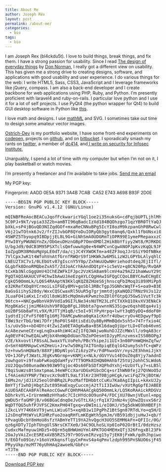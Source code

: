 ```yaml
---
title: About Me
author: Joseph Rex
layout: post
permalink: /about-me/
categories:
  - bio
tags:
  - bio
---
```

I am Joseph Rex (bl4ckdu5t). I love to build things, break things, and fix them. I have a strong passion for usability. Since I read <a href="http://www.amazon.com/Design-Everyday-Things-Donald-Norman/dp/0465067107" target="_blank">The design of everyday things</a> by <a href="https://twitter.com/jnd1er" target="_blank">Don Norman</a>, I really got a different view on usability. This has given me a strong drive to creating designs, software, and applications with good usability and user experience. I do various things for the web: I write HTML5, Sass, CSS3, JavaScript and I leverage frameworks like jQuery, compass. I am also a back-end developer and I create backbone for web applications using PHP, Ruby, and Python. I&#8217;m presently proficient with laravel4 and ruby-on-rails. I particular love python and I use it for a lot of self projects. I use PyQt4 (the python wrapper for Qt4) to build GUI desktop software in Python like <a href="http://bl4ckdu5t.github.io/registron" target="_blank">this</a>.

I love math and designs. I use [mathML][1] and SVG. I sometimes take out time to design some amateur vector images.

<a title="Ostrich-Dev" href="http://ostrich-dev.com" target="_blank">Ostrich-Dev</a> is my portfolio website, I have some front-end experiments on <a title="Codepen" href="http://codepen.io/bl4ckdu5t" target="_blank">codepen</a>, projects on <a title="Github" href="http://github.com/bl4ckdu5t" target="_blank">github</a>, and on <a href="http://bitbucket.org/bl4ckdu5t" target="_blank">bitbucket</a>. I sporadically smash my rants on <a href="http://twitter.com/joerex101" target="_blank">twitter</a>, a member of <a href="http://dc414.org" target="_blank">dc414</a>, and<a href="http://resources.infosecinstitute.com/author/joseph-rex/" target="_blank"> I write on security for Infosec Institute.</a>

Unarguably, I spend a lot of time with my computer but when I&#8217;m not on it, I play basketball or watch movies.

I&#8217;m presently a freelancer and I&#8217;m available to take jobs. [Send me an email][2]

My PGP key:

Fingerprint: AADD 0E5A 9371 3A4B 7CAB  CA52 E743 A698 B93F 2D0E

<pre class="lang:default decode:true">-----BEGIN PGP PUBLIC KEY BLOCK-----
Version: GnuPG v1.4.12 (GNU/Linux)

mQINBFReAocBEACuJqofFckwaricYGql1oe2i35nuksG+cdFqjbUPTLjhlMhjHy/
5C0PJ+9kT/vpia33Z2b+amBTI96qBadcIzXd184BQOhzgo71qzYBR0TtYaQJ1zjO
bXkL+sP4jBGuQD3NIZqdGOf+mxaReCNNuBPg5IcYI8ozM9kzpanGhP8RwCwlAxbl
V6j21wTOtnk6Jv2/frZIJvbGP8QYoDuIORyQb3gyt0anq6/Qxkl1fbUNsxi0Tfya
4SWPZ5Tbyopq9IBDpjjEL8L9G+GiNhSmA0UDGRmTiOPR99E1ymePRepaxxzCdksr
PYwI0YyPWUNGYnZx/ObGeuDHznGBpP7OmnOMDl2HikBbYfiyy2Wt8/MJRKDGi4Nq
U/bgJd9/0dCB3M95PSXTclsQmfuwwXg0e+N4WPCvnCgwANOPJpKvzKqQL9JFxTTB
IoZpgDM38MdoMgVpLE0dT/da/cjJC4YXWOKfm+a4EZF3oqJJrGSiY9OfNBkeDTBG
7VlCpxJwK1t4WfohVnAtfGrnfRWQrS9f1HKWkJw6M5LizW2LGPYbLAlyqhlCiUhm
LNEU2TXC7v1/0LEbUtv87gIscnY5Y0p/ZxhWuUQwNHriehodtdeqJEjIIfl/SEzi
GLgbfk8DnoRMQbeZvA5T/ZdJoACrhkAndDQtpY+ic5eVz+q8CN20Rp/RvQARAQAB
tCxKb3NlcGggUmV4IChEZWFkIFJpc2VzKSA8am9lcmV4a29AZ21haWwuY29tPokC
PgQTAQIAKAUCVF4ChwIbAwUJAeEzgAYLCQgHAwIGFQgCCQoLBBYCAwECHgECF4AA
CgkQ50OmmLk/LQ6S4RAAptN3KklqKQZ8ZHUeS6jhnscqFbIMoq3i89XMiPp9BdZp
e32KRefXDq8YCrmoiLsIFGEy8MV+goSbl3RBcTgpJSGNhcWqTF+S+oa9+B3EDhcE
BaGsGiihyS28dy/WxxCQSCwaxRl5UuR5g7grjmmtdjgXaNQD2TRNz9VJs12zKpf/
JLuaFO41aKxLIrxD1l8oWiB5cMqOmAvKPwmzhoZDlOfGtpQJ5GwS1VutTc3khzEi
96tcn++NKCgw0bnVA9VVdIa9GI7LNe34sNUTM23LzFCTXXkQ1OkvXV3ENkCk0gIJ
MzgBKaScjjmiM6kUshV9F8Qp8FgLJ0bbta7gvwnnNS35igwz6qsh0Eqa4v1jqUCx
oU2BFSGb8aFYLv9X/RJTTjM1qB/c5oI+9lYPyHrpq+lwYt3qB5yDQ+ddoF0HhItR
1ydtdIjCFvFSf0BTg16Mj70AMCpwNna0qKa1cKnfr4UbwcryOv4EDgwyf9pDHENN
T8Wi9zrTbG/bWi7DfrjRoP0lS48tisEdiOy8ByHMmBQdx5sh5+74Trfxio4C54js
ls/uUv5b++bD4DYc4tZwiZa0ETAOgKwBa+B5K16daqOjUprtLD+OTob46vmShNxG
AcA8ezwneCErxgLnqDxa4hiW4CaZjIfQJWAjwoNuhDJZZcMWxll/o9qA83crbAK5
Ag0EVF4ChwEQALwMjbX4hmWpDdUan7bZoPOesmtDJyyMlnzvmsxISS0BOPgJiOi3
V2E/kkvovtlF8SsAL3waxVfLVoPeh/PBcYhipeJi1UI+3n00PVmWQHmZqfw/ya9v
d+SmY40RMApwCvHZHeUi+Jrw7w50Kg7AITGn8piqEEqlG42umy5shfC+qWFzBJhE
5z+hvwSnHQNa9/88XFjBDpNlyolZi6zy2Fv/FdPhwxGVr/nys2E3hhmiJjkYHWkc
VO+1JGFyfJWatLJEgKvNGrmp+vKNMjx+NLk/dGVYVu14EOuZ0q8Yjy7aAdnDk5/d
2owhgoV+i9fnabFwKoqQdaHfyv7TT9OMk8IHQN0HAhbf25tUj2ohhC5LWdoN22di
zU2JQqu508unadWx903W9Tqjoc4Ds60FbSDfXQPhdYxhj+UzbVfLy7+sLB5lvdr3
78qiSuWzs8tSmxtpmaL34eWFCcXarUDGxM1bcDCq+srIhWN0fej27QVWoO5zAz39
Lf4AieAUYPNP/TWzvcXc9oBTL9aLf3lKr23HT0BjpHCgk/wciFqZ7kjBOtW/6ODZ
16Ms2n/jdJ1X25eolOhBRq2LPozMaffDHbbtcCuKu7Ka8AgIIpiL+kAxUJ2y0Bys
BmYTjf1whDjHbgtZut895HaExqyCuccmjA2tTiI3IwUw/vXUtRgGpfEJABEBAAGJ
AiUEGAECAA8FAlReAocCGwwFCQHhM4AACgkQ50OmmLk/LQ5KoRAAickRDGVzcNIE
bDhrkvYL+IrUrmmW8zHYha6c7CIcHYdc0O9unP4/FDCjXU70wnjVEunl+mpgyYVX
gWDU5rfaGMPj8/v06BGaCdnqOeJvGTtLXAjrFq1X72nNz4vjQhwZQsvxS6r2Vzar
WqDTfQG5uhfPJVFSC2KmxPH04Tgxq+vDWImii/eI0HJ/V5g5dkWG9hHBEFjhaYcL
iZkcLVY74K6kVT9jwnLLWiuGT5+xqXB1w1IPgPhZ1BtSgn87RTdLYo+q5H/D+d/L
i2sDnqFMtWYvLR1HRzFuo2oaqRHfLmKEgWth5pmJm/VB591dbjjuHwJ+qb/feqi7
tPvagUDcbY8mHoU8sfzYABmYeTT19YA2hvQgcH3UO5SEMM6kFn+QFIIc/0G/n/4q
qz6gXDTy7IphTUngUlSNrsCKTXe0/34C9OLhoSLVp0IoP02OrBtI/0dzHzszQT10
CudxcMafmyuw1HDz5+0Qrm5q8HWUmUYml4PKTOO4MEHxQTj326FngxBl23Fky90f
2OaJyVAiZxcESRExAVB5RZSJ97r9OSvmIRzvg15y7jEK0jFxWk/gdhJhpiwoquAb
t/E6Dfo091e/+16oVzKkqnsflgyCmFmvS4a4qPmvlzdph995PnSNUO6sjF45nf7m
PRyyUkp/mzMT76yUhHAq2awoeN/GbFc=
=TJTm
-----END PGP PUBLIC KEY BLOCK-----
</pre>

[Download PGP key][3]

[1]: http://josephrex.me/things-you-can-do-with-mathml/ "Things you can do with MathML"
[2]: mailto:joerex@ostrich-dev.com
[3]: http://ostrich-dev.com/joerex.asc "Get my PGP public key"